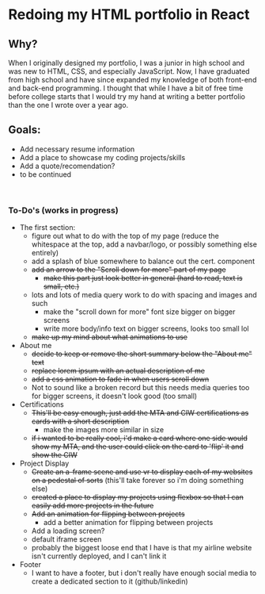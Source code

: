 # Redoing my HTML portfolio in React 

## Why? 
When I originally designed my portfolio, I was a junior in high school and was new to HTML, CSS, and especially JavaScript. Now, I have graduated from high school and have since expanded my knowledge of both front-end and back-end programming. I thought that while I have a bit of free time before college starts that I would try my hand at writing a better portfolio than the one I wrote over a year ago. 

## Goals: 
- Add necessary resume information 
- Add a place to showcase my coding projects/skills 
- Add a quote/recomendation? 
- to be continued 

<br>

### To-Do's (works in progress) 
- The first section: 
    - figure out what to do with the top of my page (reduce the whitespace at the top, add a navbar/logo, or possibly something else entirely)
    - add a splash of blue somewhere to balance out the cert. component 
    - ~~add an arrow to the "Scroll down for more" part of my page~~
        - ~~make this part just look better in general (hard to read, text is small, etc.)~~
    - lots and lots of media query work to do with spacing and images and such 
        - make the "scroll down for more" font size bigger on bigger screens 
        - write more body/info text on bigger screens, looks too small lol 
    - ~~make up my mind about what animations to use~~
- About me
    - ~~decide to keep or remove the short summary below the "About me" text~~
    - ~~replace lorem ipsum with an actual description of me~~
    - ~~add a css animation to fade in when users scroll down~~
    - Not to sound like a broken record but this needs media queries too for bigger screens, it doesn't look good (too small) 
- Certifications 
    - ~~This'll be easy enough, just add the MTA and CIW certifications as cards with a short description~~
        - make the images more similar in size 
    - ~~if i wanted to be really cool, i'd make a card where one side would show my MTA, and the user could click on the card to 'flip' it and show the CIW~~
- Project Display 
    - ~~Create an a-frame scene and use vr to display each of my websites on a pedestal of sorts~~ (this'll take forever so i'm doing something else)
    - ~~created a place to display my projects using flexbox so that I can easily add more projects in the future~~
    - ~~Add an animation for flipping between projects~~
        - add a better animation for flipping between projects 
    - Add a loading screen? 
    - default iframe screen 
    - probably the biggest loose end that I have is that my airline website isn't currently deployed, and I can't link it 
- Footer 
    - I want to have a footer, but i don't really have enough social media to create a dedicated section to it (github/linkedin) 
    